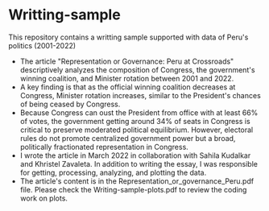 # Writting-sample
This repository contains a writting sample supported with data of Peru's politics (2001-2022)

+ The article "Representation or Governance: Peru at Crossroads" descriptively analyzes the composition of Congress, the government's winning coalition, and Minister rotation between 2001 and 2022.
+ A key finding is that as the official winning coalition decreases at Congress, Minister rotation increases, similar to the President's chances of being ceased by Congress. 
+ Because Congress can oust the President from office with at least 66% of votes, the government getting around 34% of seats in Congress is critical to preserve moderated political equilibrium. However, electoral rules do not promote centralized government power but a broad, politically fractionated representation in Congress.
+ I wrote the article in March 2022 in collaboration with Sahila Kudalkar and Khristel Zavaleta. In addition to writing the essay, I was responsible for getting, processing, analyzing, and plotting the data.
+ The article's content is in the Representation_or_governance_Peru.pdf file. Please check the Writing-sample-plots.pdf to review the coding work on plots.